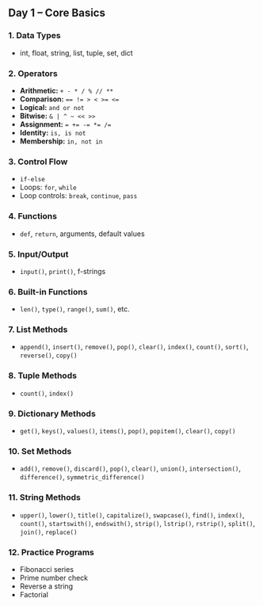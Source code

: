 

## Day 1 – Core Basics

### 1. Data Types
- int, float, string, list, tuple, set, dict

### 2. Operators
- **Arithmetic:** `+ - * / % // **`  
- **Comparison:** `== != > < >= <=`  
- **Logical:** `and or not`  
- **Bitwise:** `& | ^ ~ << >>`  
- **Assignment:** `= += -= *= /=`  
- **Identity:** `is, is not`  
- **Membership:** `in, not in`

### 3. Control Flow
- `if-else`  
- Loops: `for`, `while`  
- Loop controls: `break`, `continue`, `pass`

### 4. Functions
- `def`, `return`, arguments, default values

### 5. Input/Output
- `input()`, `print()`, f-strings

### 6. Built-in Functions
- `len()`, `type()`, `range()`, `sum()`, etc.

### 7. List Methods
- `append()`, `insert()`, `remove()`, `pop()`, `clear()`, `index()`, `count()`, `sort()`, `reverse()`, `copy()`

### 8. Tuple Methods
- `count()`, `index()`

### 9. Dictionary Methods
- `get()`, `keys()`, `values()`, `items()`, `pop()`, `popitem()`, `clear()`, `copy()`

### 10. Set Methods
- `add()`, `remove()`, `discard()`, `pop()`, `clear()`, `union()`, `intersection()`, `difference()`, `symmetric_difference()`

### 11. String Methods
- `upper()`, `lower()`, `title()`, `capitalize()`, `swapcase()`, `find()`, `index()`, `count()`, `startswith()`, `endswith()`, `strip()`, `lstrip()`, `rstrip()`, `split()`, `join()`, `replace()`

### 12. Practice Programs
- Fibonacci series  
- Prime number check  
- Reverse a string  
- Factorial
